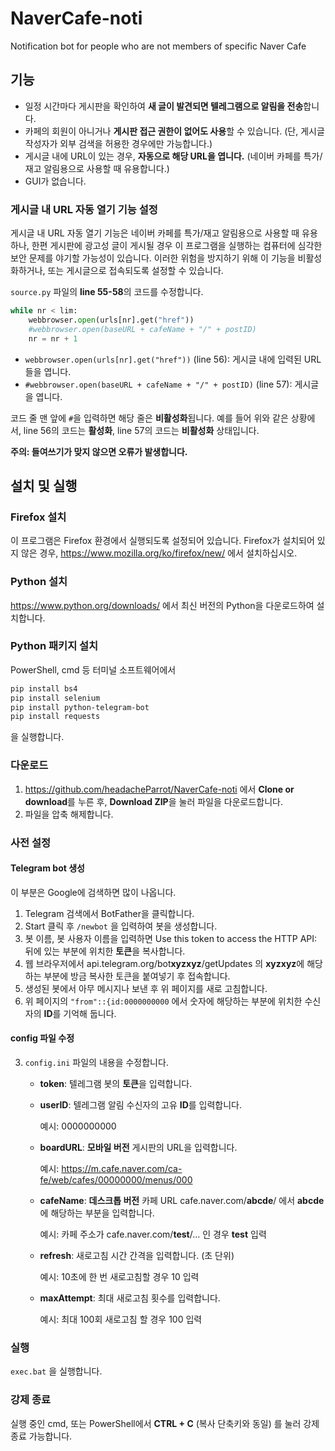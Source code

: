 # NaverCafe-noti
Notification bot for people who are not members of specific Naver Cafe

## 기능
- 일정 시간마다 게시판을 확인하여 **새 글이 발견되면 텔레그램으로 알림을 전송**합니다.
- 카페의 회원이 아니거나 **게시판 접근 권한이 없어도 사용**할 수 있습니다. (단, 게시글 작성자가 외부 검색을 허용한 경우에만 가능합니다.)
- 게시글 내에 URL이 있는 경우, **자동으로 해당 URL을 엽니다.** (네이버 카페를 특가/재고 알림용으로 사용할 때 유용합니다.)
- GUI가 없습니다.

### 게시글 내 URL 자동 열기 기능 설정

게시글 내 URL 자동 열기 기능은 네이버 카페를 특가/재고 알림용으로 사용할 때 유용하나, 한편 게시판에 광고성 글이 게시될 경우 이 프로그램을 실행하는 컴퓨터에 심각한 보안 문제를 야기할 가능성이 있습니다. 이러한 위험을 방지하기 위해 이 기능을 비활성화하거나, 또는 게시글으로 접속되도록 설정할 수 있습니다.

`source.py` 파일의 **line 55-58**의 코드를 수정합니다.

```python
while nr < lim:
    webbrowser.open(urls[nr].get("href"))
    #webbrowser.open(baseURL + cafeName + "/" + postID)
    nr = nr + 1
```

- `webbrowser.open(urls[nr].get("href"))` (line 56): 게시글 내에 입력된 URL들을 엽니다.
- `#webbrowser.open(baseURL + cafeName + "/" + postID)` (line 57): 게시글을 엽니다.

코드 줄 맨 앞에 `#`을 입력하면 해당 줄은 **비활성화**됩니다. 예를 들어 위와 같은 상황에서, line 56의 코드는 **활성화**, line 57의 코드는 **비활성화** 상태입니다.

**주의: 들여쓰기가 맞지 않으면 오류가 발생합니다.**


## 설치 및 실행
### Firefox 설치
이 프로그램은 Firefox 환경에서 실행되도록 설정되어 있습니다.
Firefox가 설치되어 있지 않은 경우, https://www.mozilla.org/ko/firefox/new/ 에서 설치하십시오.

### Python 설치
https://www.python.org/downloads/ 에서 최신 버전의 Python을 다운로드하여 설치합니다.

### Python 패키지 설치
PowerShell, cmd 등 터미널 소프트웨어에서
```bash
pip install bs4
pip install selenium
pip install python-telegram-bot
pip install requests
```
을 실행합니다.

### 다운로드
1. https://github.com/headacheParrot/NaverCafe-noti 에서 **Clone or download**를 누른 후, **Download ZIP**을 눌러 파일을 다운로드합니다.
2. 파일을 압축 해제합니다.

### 사전 설정
#### Telegram bot 생성
이 부분은 Google에 검색하면 많이 나옵니다.
1. Telegram 검색에서 BotFather을 클릭합니다.
2. Start 클릭 후 `/newbot` 을 입력하여 봇을 생성합니다.
3. 봇 이름, 봇 사용자 이름을 입력하면 Use this token to access the HTTP API: 뒤에 있는 부분에 위치한 **토큰**을 복사합니다.
4. 웹 브라우저에서 api.telegram.org/bot**xyzxyz**/getUpdates 의 **xyzxyz**에 해당하는 부분에 방금 복사한 토큰을 붙여넣기 후 접속합니다.
5. 생성된 봇에서 아무 메시지나 보낸 후 위 페이지를 새로 고침합니다.
6. 위 페이지의 `"from"::{id:0000000000` 에서 숫자에 해당하는 부분에 위치한 수신자의 **ID**를 기억해 둡니다. 

#### config 파일 수정
3. `config.ini` 파일의 내용을 수정합니다.
   
   - **token**: 텔레그램 봇의 **토큰**을 입력합니다. 
   - **userID**: 텔레그램 알림 수신자의 고유 **ID**를 입력합니다.
     
     예시: 0000000000
   - **boardURL**: **모바일 버전** 게시판의 URL을 입력합니다.
     
     예시: https://m.cafe.naver.com/ca-fe/web/cafes/00000000/menus/000
   - **cafeName**: **데스크톱 버전** 카페 URL cafe.naver.com/**abcde**/ 에서 **abcde**에 해당하는 부분을 입력합니다.
     
     예시: 카페 주소가 cafe.naver.com/**test**/... 인 경우 **test** 입력 
   - **refresh**: 새로고침 시간 간격을 입력합니다. (초 단위)
   
     예시: 10초에 한 번 새로고침할 경우 10 입력
   - **maxAttempt**: 최대 새로고침 횟수를 입력합니다.
     
     예시: 최대 100회 새로고침 할 경우 100 입력

### 실행
`exec.bat` 을 실행합니다.

### 강제 종료
실행 중인 cmd, 또는 PowerShell에서 **CTRL + C** (복사 단축키와 동일) 를 눌러 강제 종료 가능합니다.
